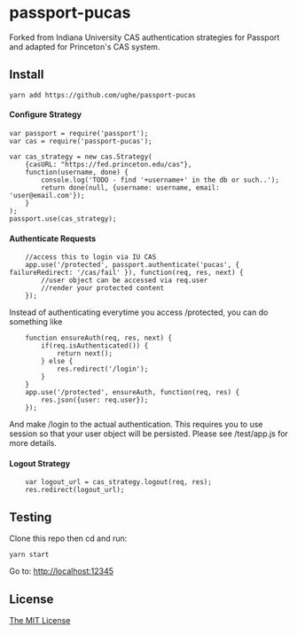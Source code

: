 # passport-pucas

Forked from Indiana University CAS authentication strategies for Passport and adapted for Princeton's CAS system.

## Install

```
yarn add https://github.com/ughe/passport-pucas
```

#### Configure Strategy

```
var passport = require('passport');
var cas = require('passport-pucas');

var cas_strategy = new cas.Strategy(
    {casURL: "https://fed.princeton.edu/cas"},
    function(username, done) {
        console.log('TODO - find '+username+' in the db or such..');
        return done(null, {username: username, email: 'user@email.com'});
    }
);
passport.use(cas_strategy);
```

#### Authenticate Requests

```
    //access this to login via IU CAS
    app.use('/protected', passport.authenticate('pucas', { failureRedirect: '/cas/fail' }), function(req, res, next) {
        //user object can be accessed via req.user
        //render your protected content
    });
```

Instead of authenticating everytime you access /protected, you can do something like

```
    function ensureAuth(req, res, next) {
        if(req.isAuthenticated()) {
            return next();
        } else {
            res.redirect('/login');
        }
    }
    app.use('/protected', ensureAuth, function(req, res) {
        res.json({user: req.user});
    });
```

And make /login to the actual authentication. This requires you to use session so that your user object will be persisted. Please see 
/test/app.js for more details.

#### Logout Strategy

```
    var logout_url = cas_strategy.logout(req, res);
    res.redirect(logout_url);
```

## Testing

Clone this repo then cd and run:

```
yarn start
```

Go to: [http://localhost:12345](http://localhost:12345)


## License

[The MIT License](http://opensource.org/licenses/MIT)
